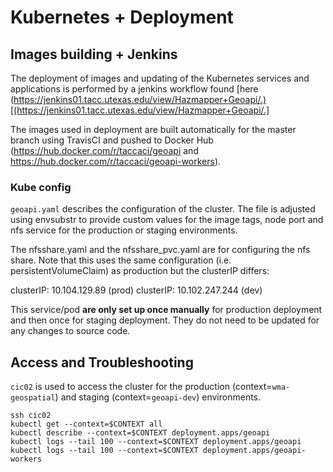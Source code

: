 # Kubernetes + Deployment

## Images building + Jenkins

The deployment of images and updating of the Kubernetes services and applications is performed by a jenkins
workflow found [here (https://jenkins01.tacc.utexas.edu/view/Hazmapper+Geoapi/.)[(https://jenkins01.tacc.utexas.edu/view/Hazmapper+Geoapi/.]

The images used in deployment are built automatically for the master branch using TravisCI and 
pushed to Docker Hub (https://hub.docker.com/r/taccaci/geoapi and https://hub.docker.com/r/taccaci/geoapi-workers).

### Kube config

`geoapi.yaml` describes the configuration of the cluster. The file is adjusted using envsubstr to provide
custom values for the image tags, node port and nfs service for the production or staging environments.

The nfsshare.yaml and the nfsshare_pvc.yaml are for configuring the nfs share. Note that this uses the same
configuration (i.e. persistentVolumeClaim) as production but the clusterIP differs:

clusterIP: 10.104.129.89  (prod)
clusterIP: 10.102.247.244 (dev)

This service/pod **are only set up once manually** for production deployment and then once for staging deployment.
They do not need to be updated for any changes to source code.

## Access and Troubleshooting

`cic02` is used to access the cluster for the production (context=`wma-geospatial`) and staging (context=`geoapi-dev`)
environments.

```
ssh cic02
kubectl get --context=$CONTEXT all
kubectl describe --context=$CONTEXT deployment.apps/geoapi
kubectl logs --tail 100 --context=$CONTEXT deployment.apps/geoapi
kubectl logs --tail 100 --context=$CONTEXT deployment.apps/geoapi-workers
```